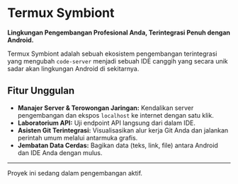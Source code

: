 # Termux Symbiont

**Lingkungan Pengembangan Profesional Anda, Terintegrasi Penuh dengan Android.**

Termux Symbiont adalah sebuah ekosistem pengembangan terintegrasi yang mengubah `code-server` menjadi sebuah IDE canggih yang secara unik sadar akan lingkungan Android di sekitarnya.

## Fitur Unggulan

* **Manajer Server & Terowongan Jaringan:** Kendalikan server pengembangan dan ekspos `localhost` ke internet dengan satu klik.
* **Laboratorium API:** Uji endpoint API langsung dari dalam IDE.
* **Asisten Git Terintegrasi:** Visualisasikan alur kerja Git Anda dan jalankan perintah umum melalui antarmuka grafis.
* **Jembatan Data Cerdas:** Bagikan data (teks, link, file) antara Android dan IDE Anda dengan mulus.

---

Proyek ini sedang dalam pengembangan aktif.